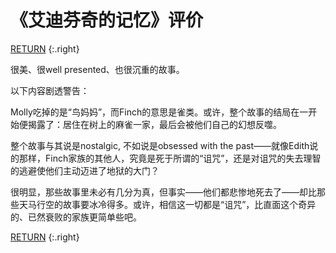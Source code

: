 # 《艾迪芬奇的记忆》评价

[RETURN](/games/)
{:.right}

很美、很well presented、也很沉重的故事。

以下内容剧透警告：

Molly吃掉的是“鸟妈妈”，而Finch的意思是雀类。或许，整个故事的结局在一开始便揭露了：居住在树上的麻雀一家，最后会被他们自己的幻想反噬。

整个故事与其说是nostalgic, 不如说是obsessed with the past——就像Edith说的那样，Finch家族的其他人，究竟是死于所谓的“诅咒”，还是对诅咒的失去理智的逃避使他们主动迈进了地狱的大门？

很明显，那些故事里未必有几分为真，但事实——他们都悲惨地死去了——却比那些天马行空的故事要冰冷得多。或许，相信这一切都是“诅咒”，比直面这个奇异的、已然衰败的家族更简单些吧。

[RETURN](/games/)
{:.right}

